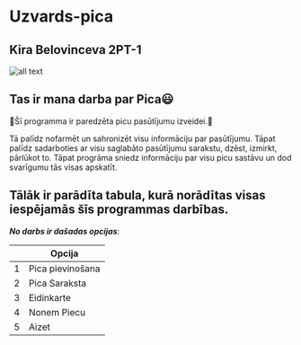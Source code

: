 # Uzvards-pica
## Kira Belovinceva 2PT-1
![all text](https://static.vecteezy.com/system/resources/previews/019/606/530/non_2x/pizza-graphic-clipart-design-free-png.png)
## Tas ir mana darba par Pica:smiley:

:pizza:Šī programma ir paredzēta picu pasūtījumu izveidei.:pizza:

Tā palīdz nofarmēt un sahronizēt visu informāciju par pasūtījumu. 
Tāpat palīdz sadarboties ar visu saglabāto pasūtījumu sarakstu, dzēst, izmirkt, pārlūkot to.
Tāpat progrāma sniedz informāciju par visu picu sastāvu un dod svarīgumu tās visas apskatīt.

## Tālāk ir parādīta tabula, kurā norādītas visas iespējamās šīs programmas darbības.
***No darbs ir dašadas opcijas***:

|      |      Opcija     |
|-----:|-----------------|
|     1|Pica pievinošana |
|     2|  Pica Saraksta  |
|     3|    Eidinkarte   |
|     4|    Nonem Piecu  |
|     5|       Aizet     |

